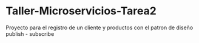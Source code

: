 # Taller-Microservicios-Tarea2
Proyecto para el registro de un cliente y productos con el patron de diseño publish - subscribe

